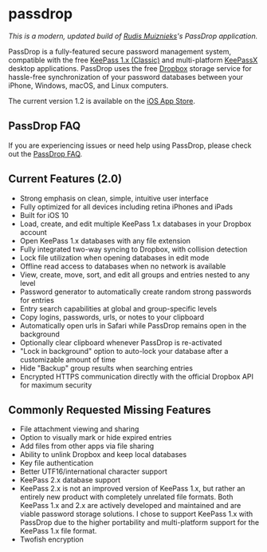 # passdrop

*This is a modern, updated build of [Rudis Muiznieks](https://github.com/rudism)'s PassDrop application.*

PassDrop is a fully-featured secure password management system, compatible with the free [KeePass 1.x (Classic)](http://keepass.info/) and multi-platform [KeePassX](http://www.keepassx.org/) desktop applications. PassDrop uses the free [Dropbox](http://www.dropbox.com) storage service for hassle-free synchronization of your password databases between your iPhone, Windows, macOS, and Linux computers.

The current version 1.2 is available on the [iOS App Store](http://itunes.apple.com/us/app/passdrop/id431185109).

## PassDrop FAQ

If you are experiencing issues or need help using PassDrop, please check out the [PassDrop FAQ](https://github.com/rudism/passdrop/blob/master/FAQ.md).

## Current Features (2.0)

- Strong emphasis on clean, simple, intuitive user interface
- Fully optimized for all devices including retina iPhones and iPads
- Built for iOS 10
- Load, create, and edit multiple KeePass 1.x databases in your Dropbox account
- Open KeePass 1.x databases with any file extension
- Fully integrated two-way syncing to Dropbox, with collision detection
- Lock file utilization when opening databases in edit mode
- Offline read access to databases when no network is available
- View, create, move, sort, and edit all groups and entries nested to any level
- Password generator to automatically create random strong passwords for entries
- Entry search capabilities at global and group-specific levels
- Copy logins, passwords, urls, or notes to your clipboard
- Automatically open urls in Safari while PassDrop remains open in the background
- Optionally clear clipboard whenever PassDrop is re-activated
- "Lock in background" option to auto-lock your database after a customizable amount of time
- Hide "Backup" group results when searching entries
- Encrypted HTTPS communication directly with the official Dropbox API for maximum security

## Commonly Requested Missing Features

- File attachment viewing and sharing
- Option to visually mark or hide expired entries
- Add files from other apps via file sharing
- Ability to unlink Dropbox and keep local databases
- Key file authentication
- Better UTF16/international character support
- KeePass 2.x database support
- KeePass 2.x is not an improved version of KeePass 1.x, but rather an entirely new product with completely unrelated file formats. Both KeePass 1.x and 2.x are actively developed and maintained and are viable password storage solutions. I chose to support KeePass 1.x with PassDrop due to the higher portability and multi-platform support for the KeePass 1.x file format.
- Twofish encryption
